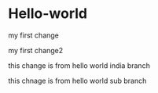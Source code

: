 # Hello-world

my first change

my first change2

this change is from hello world india branch

this chnage is from hello world sub branch
